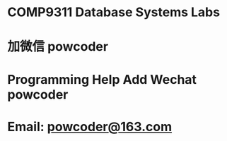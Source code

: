 # COMP9311 Database Systems   Labs
# 加微信 powcoder

# Programming Help Add Wechat powcoder

# Email: powcoder@163.com

